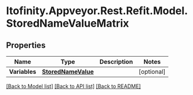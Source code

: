 # Itofinity.Appveyor.Rest.Refit.Model.StoredNameValueMatrix
## Properties

Name | Type | Description | Notes
------------ | ------------- | ------------- | -------------
**Variables** | [**StoredNameValue**](StoredNameValue.md) |  | [optional] 

[[Back to Model list]](../README.md#documentation-for-models) [[Back to API list]](../README.md#documentation-for-api-endpoints) [[Back to README]](../README.md)

